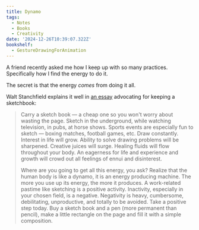 ```yaml
---
title: Dynamo
tags:
  - Notes
  - Books
  - Creativity
date: '2024-12-26T10:39:07.322Z'
bookshelf:
  - GestureDrawingForAnimation
---
```


A friend recently asked me how I keep up with so many practices. Specifically how I find the energy to do it.

The secret is that the energy _comes_ from doing it all.

Walt Stanchfield explains it well in [an essay](http://localhost:3000/bookshelf#GestureDrawingForAnimation) advocating for keeping a sketchbook:

> Carry a sketch book — a cheap one so you won't worry about wasting the page. Sketch in the underground, while watching television, in pubs, at horse shows. Sports events are especially fun to sketch — boxing matches, football games, etc. Draw constantly. Interest in life will grow. Ability to solve drawing problems will be sharpened. Creative juices will surge. Healing fluids will flow throughout your body. An eagerness for life and experience and growth will crowd out all feelings of ennui and disinterest.
>
> Where are you going to get all this energy, you ask? Realize that the human body is like a dynamo, it is an energy producing machine. The more you use up its energy, the more it produces. A work-related pastime like sketching is a positive activity. Inactivity, especially in your chosen field, is a negative. Negativity is heavy, cumbersome, debilitating, unproductive, and totally to be avoided. Take a positive step today. Buy a sketch book and a pen (more permanent than pencil), make a little rectangle on the page and fill it with a simple composition.
